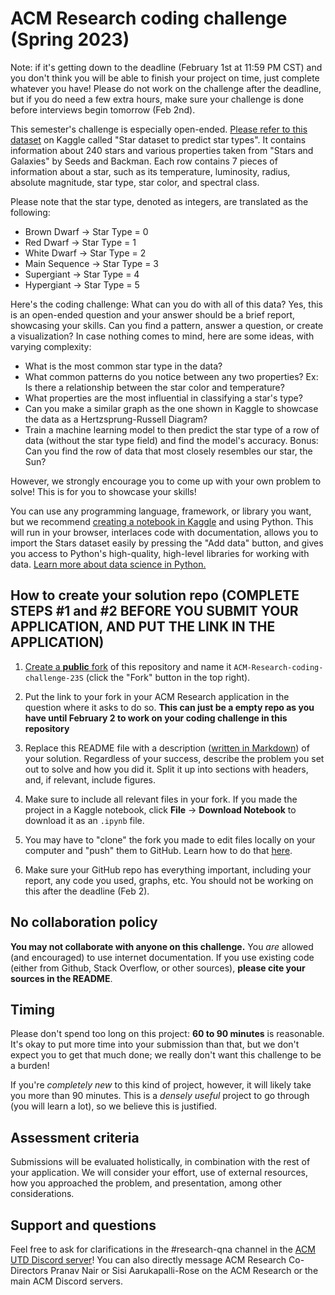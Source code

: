 # ACM Research coding challenge (Spring 2023)

Note: if it's getting down to the deadline (February 1st at 11:59 PM CST) and you don't think you will be able to finish your project on time, just complete whatever you have! Please do not work on the challenge after the deadline, but if you do need a few extra hours, make sure your challenge is done before interviews begin tomorrow (Feb 2nd).

This semester's challenge is especially open-ended. [Please refer to this dataset](https://www.kaggle.com/datasets/deepu1109/star-dataset) on Kaggle called "Star dataset to predict star types".  It contains information about 240 stars and various properties taken from "Stars and Galaxies" by Seeds and Backman. Each row contains 7 pieces of information about a star, such as its temperature, luminosity, radius, absolute magnitude, star type, star color, and spectral class.

Please note that the star type, denoted as integers, are translated as the following:
- Brown Dwarf -> Star Type = 0
- Red Dwarf -> Star Type = 1
- White Dwarf -> Star Type = 2
- Main Sequence -> Star Type = 3
- Supergiant -> Star Type = 4
- Hypergiant -> Star Type = 5

Here's the coding challenge: What can you do with all of this data? Yes, this is an open-ended question and your answer should be a brief report, showcasing your skills. Can you find a pattern, answer a question, or create a visualization? In case nothing comes to mind, here are some ideas, with varying complexity:

- What is the most common star type in the data?
- What common patterns do you notice between any two properties? Ex: Is there a relationship between the star color and temperature?
- What properties are the most influential in classifying a star's type?
- Can you make a similar graph as the one shown in Kaggle to showcase the data as a Hertzsprung-Russell Diagram?
- Train a machine learning model to then predict the star type of a row of data (without the star type field) and find the model's accuracy.
Bonus: Can you find the row of data that most closely resembles our star, the Sun?

However, we strongly encourage you to come up with your own problem to solve! This is for you to showcase your skills!

You can use any programming language, framework, or library you want, but we recommend [creating a notebook in Kaggle](https://www.kaggle.com/docs/notebooks) and using Python. This will run in your browser, interlaces code with documentation, allows you to import the Stars dataset easily by pressing the "Add data" button, and gives you access to Python's high-quality, high-level libraries for working with data. [Learn more about data science in Python.](https://www.w3schools.com/datascience/ds_python.asp)

## How to create your solution repo **(COMPLETE STEPS #1 and #2 BEFORE YOU SUBMIT YOUR APPLICATION, AND PUT THE LINK IN THE APPLICATION)**

1. [Create a **public** fork](https://docs.github.com/en/get-started/quickstart/fork-a-repo) of this repository and name it  `ACM-Research-coding-challenge-23S` (click the "Fork" button in the top right).

2. Put the link to your fork in your ACM Research application in the question where it asks to do so. **This can just be a empty repo as you have until February 2 to work on your coding challenge in this repository**

3. Replace this README file with a description ([written in Markdown](https://docs.github.com/en/get-started/writing-on-github/getting-started-with-writing-and-formatting-on-github/about-writing-and-formatting-on-github)) of your solution. Regardless of your success, describe the problem you set out to solve and how you did it. Split it up into sections with headers, and, if relevant, include figures.

4. Make sure to include all relevant files in your fork. If you made the project in a Kaggle notebook, click **File** → **Download Notebook** to download it as an `.ipynb` file.

4. You may have to "clone" the fork you made to edit files locally on your computer and "push" them to GitHub. Learn how to do that [here](https://docs.github.com/en/repositories/creating-and-managing-repositories/cloning-a-repository).

5. Make sure your GitHub repo has everything important, including your report, any code you used, graphs, etc. You should not be working on this after the deadline (Feb 2).


## No collaboration policy

**You may not collaborate with anyone on this challenge.** You _are_ allowed (and encouraged) to use internet documentation. If you use existing code (either from Github, Stack Overflow, or other sources), **please cite your sources in the README**.

## Timing

Please don't spend too long on this project: **60 to 90 minutes** is reasonable. It's okay to put more time into your submission than that, but we don't expect you to get that much done; we really don't want this challenge to be a burden!

If you're *completely new* to this kind of project, however, it will likely take you more than 90 minutes. This is a *densely useful* project to go through (you will learn a lot), so we believe this is justified.

## Assessment criteria

Submissions will be evaluated holistically, in combination with the rest of your application. We will consider your effort, use of external resources, how you approached the problem, and presentation, among other considerations.

## Support and questions

Feel free to ask for clarifications in the #research-qna channel in the [ACM UTD Discord server](https://discord.gg/nJxRdKdG4d)! You can also directly message ACM Research Co-Directors Pranav Nair or Sisi Aarukapalli-Rose on the ACM Research or the main ACM Discord servers.
